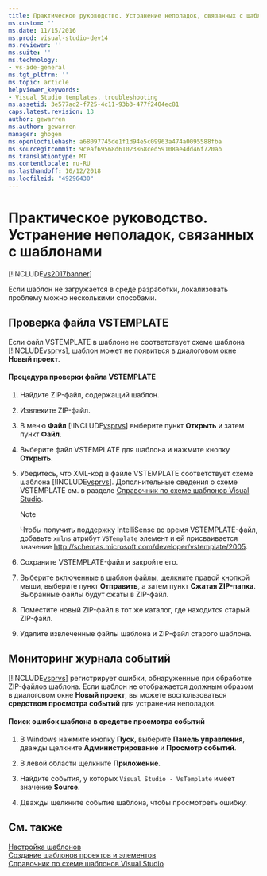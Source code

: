 ```yaml
---
title: Практическое руководство. Устранение неполадок, связанных с шаблонами | Документы Майкрософт
ms.custom: ''
ms.date: 11/15/2016
ms.prod: visual-studio-dev14
ms.reviewer: ''
ms.suite: ''
ms.technology:
- vs-ide-general
ms.tgt_pltfrm: ''
ms.topic: article
helpviewer_keywords:
- Visual Studio templates, troubleshooting
ms.assetid: 3e577ad2-f725-4c11-93b3-477f2404ec81
caps.latest.revision: 13
author: gewarren
ms.author: gewarren
manager: ghogen
ms.openlocfilehash: a68097745de1f1d94e5c09963a474a0095588fba
ms.sourcegitcommit: 9ceaf69568d61023868ced59108ae4dd46f720ab
ms.translationtype: MT
ms.contentlocale: ru-RU
ms.lasthandoff: 10/12/2018
ms.locfileid: "49296430"
---
```

# <a name="how-to-troubleshoot-templates"></a>Практическое руководство. Устранение неполадок, связанных с шаблонами
[!INCLUDE[vs2017banner](../includes/vs2017banner.md)]

Если шаблон не загружается в среде разработки, локализовать проблему можно несколькими способами.  
  
## <a name="validating-the-vstemplate-file"></a>Проверка файла VSTEMPLATE  
 Если файл VSTEMPLATE в шаблоне не соответствует схеме шаблона [!INCLUDE[vsprvs](../includes/vsprvs-md.md)], шаблон может не появиться в диалоговом окне **Новый проект**.  
  
#### <a name="to-validate-the-vstemplate-file"></a>Процедура проверки файла VSTEMPLATE  
  
1.  Найдите ZIP-файл, содержащий шаблон.  
  
2.  Извлеките ZIP-файл.  
  
3.  В меню **Файл** [!INCLUDE[vsprvs](../includes/vsprvs-md.md)] выберите пункт **Открыть** и затем пункт **Файл**.  
  
4.  Выберите файл VSTEMPLATE для шаблона и нажмите кнопку **Открыть**.  
  
5.  Убедитесь, что XML-код в файле VSTEMPLATE соответствует схеме шаблона [!INCLUDE[vsprvs](../includes/vsprvs-md.md)]. Дополнительные сведения о схеме VSTEMPLATE см. в разделе [Справочник по схеме шаблонов Visual Studio](../extensibility/visual-studio-template-schema-reference.md).  
  
    > [!NOTE]
    >  Чтобы получить поддержку IntelliSense во время VSTEMPLATE-файл, добавьте `xmlns` атрибут `VSTemplate` элемент и ей присваивается значение http://schemas.microsoft.com/developer/vstemplate/2005.  
  
6.  Сохраните VSTEMPLATE-файл и закройте его.  
  
7.  Выберите включенные в шаблон файлы, щелкните правой кнопкой мыши, выберите пункт **Отправить**, а затем пункт **Сжатая ZIP-папка**. Выбранные файлы будут сжаты в ZIP-файл.  
  
8.  Поместите новый ZIP-файл в тот же каталог, где находится старый ZIP-файл.  
  
9. Удалите извлеченные файлы шаблона и ZIP-файл старого шаблона.  
  
## <a name="monitoring-the-event-log"></a>Мониторинг журнала событий  
 [!INCLUDE[vsprvs](../includes/vsprvs-md.md)] регистрирует ошибки, обнаруженные при обработке ZIP-файлов шаблона. Если шаблон не отображается должным образом в диалоговом окне **Новый проект**, вы можете воспользоваться **средством просмотра событий** для устранения неполадки.  
  
#### <a name="to-locate-template-errors-in-event-viewer"></a>Поиск ошибок шаблона в средстве просмотра событий  
  
1.  В Windows нажмите кнопку **Пуск**, выберите **Панель управления**, дважды щелкните **Администрирование** и **Просмотр событий**.  
  
2.  В левой области щелкните **Приложение**.  
  
3.  Найдите события, у которых `Visual Studio - VsTemplate` имеет значение **Source**.  
  
4.  Дважды щелкните событие шаблона, чтобы просмотреть ошибку.  
  
## <a name="see-also"></a>См. также  
 [Настройка шаблонов](../ide/customizing-project-and-item-templates.md)   
 [Создание шаблонов проектов и элементов](../ide/creating-project-and-item-templates.md)   
 [Справочник по схеме шаблонов Visual Studio](../extensibility/visual-studio-template-schema-reference.md)




